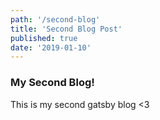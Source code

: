 ```yaml
---
path: '/second-blog'
title: 'Second Blog Post'
published: true
date: '2019-01-10'
---
```


### My Second Blog!

This is my second gatsby blog <3
